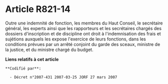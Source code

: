 # Article R821-14

Outre une indemnité de fonction, les membres du Haut Conseil, le secrétaire général, les experts ainsi que les rapporteurs et
les secrétaires chargés des dossiers d'inscription et de discipline ont droit à l'indemnisation des frais et sujétions
auxquels les expose l'exercice de leurs fonctions, dans les conditions prévues par un arrêté conjoint du garde des sceaux,
ministre de la justice, et du ministre chargé du budget.

**Liens relatifs à cet article**

	**Codifié par**:

	  - Décret n°2007-431 2007-03-25 JORF 27 mars 2007
